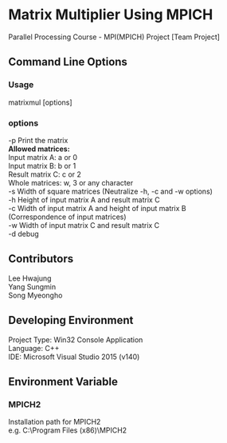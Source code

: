 # Matrix Multiplier Using MPICH
Parallel Processing Course - MPI(MPICH) Project [Team Project]

## Command Line Options
### Usage
matrixmul [options]
### options
-p <matrix>   Print the matrix<br>
              __Allowed matrices:__<br>
              Input matrix A: a or 0<br>
              Input matrix B: b or 1<br>
              Result matrix C: c or 2<br>
              Whole matrices: w, 3 or any character<br>
-s <size>     Width of square matrices (Neutralize -h, -c and -w options)<br>
-h <size>     Height of input matrix A and result matrix C<br>
-c <size>     Width of input matrix A and height of input matrix B<br>
              (Correspondence of input matrices)<br>
-w <size>     Width of input matrix C and result matrix C<br>
-d            debug

## Contributors
Lee Hwajung<br>
Yang Sungmin<br>
Song Myeongho

## Developing Environment
Project Type: Win32 Console Application<br>
Language: C++<br>
IDE: Microsoft Visual Studio 2015 (v140)

## Environment Variable
### MPICH2
Installation path for MPICH2<br>
e.g. C:\Program Files (x86)\MPICH2
